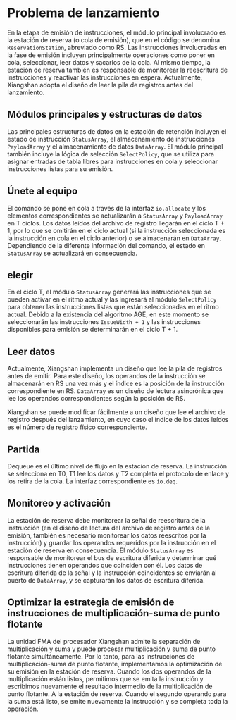 # Problema de lanzamiento


En la etapa de emisión de instrucciones, el módulo principal involucrado es la estación de reserva (o cola de emisión), que en el código se denomina `ReservationStation`, abreviado como RS. Las instrucciones involucradas en la fase de emisión incluyen principalmente operaciones como poner en cola, seleccionar, leer datos y sacarlos de la cola. Al mismo tiempo, la estación de reserva también es responsable de monitorear la reescritura de instrucciones y reactivar las instrucciones en espera. Actualmente, Xiangshan adopta el diseño de leer la pila de registros antes del lanzamiento.

## Módulos principales y estructuras de datos

Las principales estructuras de datos en la estación de retención incluyen el estado de instrucción `StatusArray`, el almacenamiento de instrucciones `PayloadArray` y el almacenamiento de datos `DataArray`. El módulo principal también incluye la lógica de selección `SelectPolicy`, que se utiliza para asignar entradas de tabla libres para instrucciones en cola y seleccionar instrucciones listas para su emisión.

## Únete al equipo

El comando se pone en cola a través de la interfaz `io.allocate` y los elementos correspondientes se actualizarán a `StatusArray` y `PayloadArray` en T ciclos. Los datos leídos del archivo de registro llegarán en el ciclo T + 1, por lo que se omitirán en el ciclo actual (si la instrucción seleccionada es la instrucción en cola en el ciclo anterior) o se almacenarán en `DataArray`. Dependiendo de la diferente información del comando, el estado en `StatusArray` se actualizará en consecuencia.

## elegir

En el ciclo T, el módulo `StatusArray` generará las instrucciones que se pueden activar en el ritmo actual y las ingresará al módulo `SelectPolicy` para obtener las instrucciones listas que están seleccionadas en el ritmo actual. Debido a la existencia del algoritmo AGE, en este momento se seleccionarán las instrucciones `IssueWidth + 1` y las instrucciones disponibles para emisión se determinarán en el ciclo T + 1.

## Leer datos

Actualmente, Xiangshan implementa un diseño que lee la pila de registros antes de emitir. Para este diseño, los operandos de la instrucción se almacenarán en RS una vez más y el índice es la posición de la instrucción correspondiente en RS. `DataArray` es un diseño de lectura asincrónica que lee los operandos correspondientes según la posición de RS.

Xiangshan se puede modificar fácilmente a un diseño que lee el archivo de registro después del lanzamiento, en cuyo caso el índice de los datos leídos es el número de registro físico correspondiente.

## Partida

Dequeue es el último nivel de flujo en la estación de reserva. La instrucción se selecciona en T0, T1 lee los datos y T2 completa el protocolo de enlace y los retira de la cola. La interfaz correspondiente es `io.deq`.

## Monitoreo y activación

La estación de reserva debe monitorear la señal de reescritura de la instrucción (en el diseño de lectura del archivo de registro antes de la emisión, también es necesario monitorear los datos reescritos por la instrucción) y guardar los operandos requeridos por la instrucción en el estación de reserva en consecuencia. El módulo `StatusArray` es responsable de monitorear el bus de escritura diferida y determinar qué instrucciones tienen operandos que coinciden con él. Los datos de escritura diferida de la señal y la instrucción coincidentes se enviarán al puerto de `DataArray`, y se capturarán los datos de escritura diferida.

## Optimizar la estrategia de emisión de instrucciones de multiplicación-suma de punto flotante

La unidad FMA del procesador Xiangshan admite la separación de multiplicación y suma y puede procesar multiplicación y suma de punto flotante simultáneamente. Por lo tanto, para las instrucciones de multiplicación-suma de punto flotante, implementamos la optimización de su emisión en la estación de reserva. Cuando los dos operandos de la multiplicación están listos, permitimos que se emita la instrucción y escribimos nuevamente el resultado intermedio de la multiplicación de punto flotante. A la estación de reserva. Cuando el segundo operando para la suma está listo, se emite nuevamente la instrucción y se completa toda la operación.
